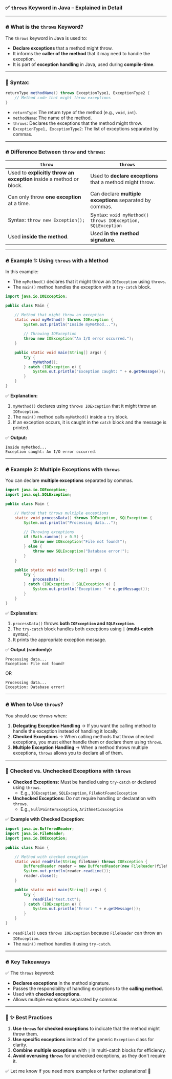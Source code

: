 ### ✅ **`throws` Keyword in Java – Explained in Detail**

---

### 🔥 **What is the `throws` Keyword?**
The `throws` keyword in Java is used to:
- **Declare exceptions** that a method might throw.  
- It informs the **caller of the method** that it may need to handle the exception.  
- It is part of **exception handling** in Java, used during **compile-time**.  

---

### 🚀 **Syntax:**
```java
returnType methodName() throws ExceptionType1, ExceptionType2 {
    // Method code that might throw exceptions
}
```
- `returnType`: The return type of the method (e.g., `void`, `int`).  
- `methodName`: The name of the method.  
- `throws`: Declares the exceptions that the method might throw.  
- `ExceptionType1, ExceptionType2`: The list of exceptions separated by commas.  

---

### 🔥 **Difference Between `throw` and `throws`:**
| **`throw`**                              | **`throws`**                        |
|------------------------------------------|------------------------------------|
| Used to **explicitly throw an exception** inside a method or block. | Used to **declare exceptions** that a method might throw. |
| Can only throw **one exception** at a time. | Can declare **multiple exceptions** separated by commas. |
| Syntax: `throw new Exception();`         | Syntax: `void myMethod() throws IOException, SQLException` |
| Used **inside the method**.              | Used **in the method signature**. |

---

### 🔥 **Example 1: Using `throws` with a Method**
In this example:
- The `myMethod()` declares that it might throw an `IOException` using `throws`.  
- The `main()` method handles the exception with a `try-catch` block.  

```java
import java.io.IOException;

public class Main {

    // Method that might throw an exception
    static void myMethod() throws IOException {
        System.out.println("Inside myMethod...");
        
        // Throwing IOException
        throw new IOException("An I/O error occurred.");
    }

    public static void main(String[] args) {
        try {
            myMethod();
        } catch (IOException e) {
            System.out.println("Exception caught: " + e.getMessage());
        }
    }
}
```
✅ **Explanation:**
1. `myMethod()` declares using `throws IOException` that it might throw an `IOException`.
2. The `main()` method calls `myMethod()` inside a `try` block.  
3. If an exception occurs, it is caught in the `catch` block and the message is printed.

✅ **Output:**  
```
Inside myMethod...  
Exception caught: An I/O error occurred.  
```

---

### 🔥 **Example 2: Multiple Exceptions with `throws`**
You can declare **multiple exceptions** separated by commas.

```java
import java.io.IOException;
import java.sql.SQLException;

public class Main {

    // Method that throws multiple exceptions
    static void processData() throws IOException, SQLException {
        System.out.println("Processing data...");
        
        // Throwing exceptions
        if (Math.random() > 0.5) {
            throw new IOException("File not found!");
        } else {
            throw new SQLException("Database error!");
        }
    }

    public static void main(String[] args) {
        try {
            processData();
        } catch (IOException | SQLException e) {
            System.out.println("Exception: " + e.getMessage());
        }
    }
}
```
✅ **Explanation:**
1. `processData()` throws **both `IOException` and `SQLException`**.  
2. The `try-catch` block handles both exceptions using `|` (**multi-catch** syntax).  
3. It prints the appropriate exception message.

✅ **Output (randomly):**
```
Processing data...  
Exception: File not found!  
```
OR  
```
Processing data...  
Exception: Database error!  
```

---

### 🔥 **When to Use `throws`?**
You should use `throws` when:
1. **Delegating Exception Handling** → If you want the calling method to handle the exception instead of handling it locally.
2. **Checked Exceptions** → When calling methods that throw checked exceptions, you must either handle them or declare them using `throws`.
3. **Multiple Exception Handling** → When a method throws multiple exceptions, `throws` allows you to declare all of them.

---

### 🚀 **Checked vs. Unchecked Exceptions with `throws`**
- **Checked Exceptions:** Must be handled using `try-catch` or declared using `throws`.
    - E.g., `IOException`, `SQLException`, `FileNotFoundException`
- **Unchecked Exceptions:** Do not require handling or declaration with `throws`.
    - E.g., `NullPointerException`, `ArithmeticException`

✅ **Example with Checked Exception:**
```java
import java.io.BufferedReader;
import java.io.FileReader;
import java.io.IOException;

public class Main {

    // Method with checked exception
    static void readFile(String fileName) throws IOException {
        BufferedReader reader = new BufferedReader(new FileReader(fileName));
        System.out.println(reader.readLine());
        reader.close();
    }

    public static void main(String[] args) {
        try {
            readFile("test.txt");
        } catch (IOException e) {
            System.out.println("Error: " + e.getMessage());
        }
    }
}
```
- `readFile()` uses `throws IOException` because `FileReader` can throw an `IOException`.
- The `main()` method handles it using `try-catch`.

---

### 🔥 **Key Takeaways**
✅ The `throws` keyword:
- **Declares exceptions** in the method signature.  
- Passes the responsibility of handling exceptions to the **calling method**.  
- Used with **checked exceptions**.  
- Allows multiple exceptions separated by commas.  

---

### 🚀 **✨ Best Practices**
1. **Use `throws` for checked exceptions** to indicate that the method might throw them.  
2. **Use specific exceptions** instead of the generic `Exception` class for clarity.  
3. **Combine multiple exceptions** with `|` in multi-catch blocks for efficiency.  
4. **Avoid overusing `throws`** for unchecked exceptions, as they don't require it.  

✅ Let me know if you need more examples or further explanations! 🚀